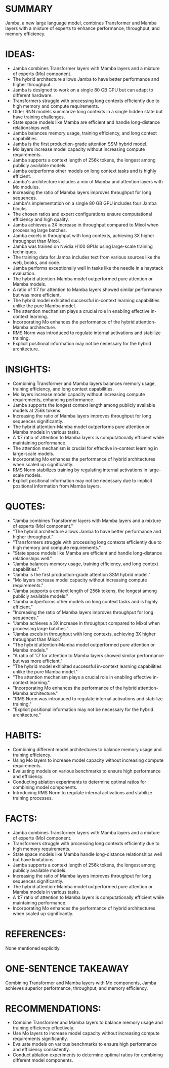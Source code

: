 # SUMMARY
Jamba, a new large language model, combines Transformer and Mamba layers with a mixture of experts to enhance performance, throughput, and memory efficiency.

# IDEAS:
- Jamba combines Transformer layers with Mamba layers and a mixture of experts (Mo) component.
- The hybrid architecture allows Jamba to have better performance and higher throughput.
- Jamba is designed to work on a single 80 GB GPU but can adapt to different hardware.
- Transformers struggle with processing long contexts efficiently due to high memory and compute requirements.
- Older RNN models summarize long contexts in a single hidden state but have training challenges.
- State space models like Mamba are efficient and handle long-distance relationships well.
- Jamba balances memory usage, training efficiency, and long context capabilities.
- Jamba is the first production-grade attention SSM hybrid model.
- Mo layers increase model capacity without increasing compute requirements.
- Jamba supports a context length of 256k tokens, the longest among publicly available models.
- Jamba outperforms other models on long context tasks and is highly efficient.
- Jamba's architecture includes a mix of Mamba and attention layers with Mo modules.
- Increasing the ratio of Mamba layers improves throughput for long sequences.
- Jamba's implementation on a single 80 GB GPU includes four Jamba blocks.
- The chosen ratios and expert configurations ensure computational efficiency and high quality.
- Jamba achieves a 3X increase in throughput compared to Mixol when processing large batches.
- Jamba excels in throughput with long contexts, achieving 3X higher throughput than Mixol.
- Jamba was trained on Nvidia H100 GPUs using large-scale training techniques.
- The training data for Jamba includes text from various sources like the web, books, and code.
- Jamba performs exceptionally well in tasks like the needle in a haystack evaluation.
- The hybrid attention-Mamba model outperformed pure attention or Mamba models.
- A ratio of 1:7 for attention to Mamba layers showed similar performance but was more efficient.
- The hybrid model exhibited successful in-context learning capabilities unlike the pure Mamba model.
- The attention mechanism plays a crucial role in enabling effective in-context learning.
- Incorporating Mo enhances the performance of the hybrid attention-Mamba architecture.
- RMS Norm was introduced to regulate internal activations and stabilize training.
- Explicit positional information may not be necessary for the hybrid architecture.

# INSIGHTS:
- Combining Transformer and Mamba layers balances memory usage, training efficiency, and long context capabilities.
- Mo layers increase model capacity without increasing compute requirements, enhancing performance.
- Jamba supports the longest context length among publicly available models at 256k tokens.
- Increasing the ratio of Mamba layers improves throughput for long sequences significantly.
- The hybrid attention-Mamba model outperforms pure attention or Mamba models in various tasks.
- A 1:7 ratio of attention to Mamba layers is computationally efficient while maintaining performance.
- The attention mechanism is crucial for effective in-context learning in large-scale models.
- Incorporating Mo enhances the performance of hybrid architectures when scaled up significantly.
- RMS Norm stabilizes training by regulating internal activations in large-scale models.
- Explicit positional information may not be necessary due to implicit positional information from Mamba layers.

# QUOTES:
- "Jamba combines Transformer layers with Mamba layers and a mixture of experts (Mo) component."
- "The hybrid architecture allows Jamba to have better performance and higher throughput."
- "Transformers struggle with processing long contexts efficiently due to high memory and compute requirements."
- "State space models like Mamba are efficient and handle long-distance relationships well."
- "Jamba balances memory usage, training efficiency, and long context capabilities."
- "Jamba is the first production-grade attention SSM hybrid model."
- "Mo layers increase model capacity without increasing compute requirements."
- "Jamba supports a context length of 256k tokens, the longest among publicly available models."
- "Jamba outperforms other models on long context tasks and is highly efficient."
- "Increasing the ratio of Mamba layers improves throughput for long sequences."
- "Jamba achieves a 3X increase in throughput compared to Mixol when processing large batches."
- "Jamba excels in throughput with long contexts, achieving 3X higher throughput than Mixol."
- "The hybrid attention-Mamba model outperformed pure attention or Mamba models."
- "A ratio of 1:7 for attention to Mamba layers showed similar performance but was more efficient."
- "The hybrid model exhibited successful in-context learning capabilities unlike the pure Mamba model."
- "The attention mechanism plays a crucial role in enabling effective in-context learning."
- "Incorporating Mo enhances the performance of the hybrid attention-Mamba architecture."
- "RMS Norm was introduced to regulate internal activations and stabilize training."
- "Explicit positional information may not be necessary for the hybrid architecture."

# HABITS:
- Combining different model architectures to balance memory usage and training efficiency.
- Using Mo layers to increase model capacity without increasing compute requirements.
- Evaluating models on various benchmarks to ensure high performance and efficiency.
- Conducting ablation experiments to determine optimal ratios for combining model components.
- Introducing RMS Norm to regulate internal activations and stabilize training processes.

# FACTS:
- Jamba combines Transformer layers with Mamba layers and a mixture of experts (Mo) component.
- Transformers struggle with processing long contexts efficiently due to high memory requirements.
- State space models like Mamba handle long-distance relationships well but have limitations.
- Jamba supports a context length of 256k tokens, the longest among publicly available models.
- Increasing the ratio of Mamba layers improves throughput for long sequences significantly.
- The hybrid attention-Mamba model outperformed pure attention or Mamba models in various tasks.
- A 1:7 ratio of attention to Mamba layers is computationally efficient while maintaining performance.
- Incorporating Mo enhances the performance of hybrid architectures when scaled up significantly.

# REFERENCES:
None mentioned explicitly.

# ONE-SENTENCE TAKEAWAY
Combining Transformer and Mamba layers with Mo components, Jamba achieves superior performance, throughput, and memory efficiency.

# RECOMMENDATIONS:
- Combine Transformer and Mamba layers to balance memory usage and training efficiency effectively.
- Use Mo layers to increase model capacity without increasing compute requirements significantly.
- Evaluate models on various benchmarks to ensure high performance and efficiency consistently.
- Conduct ablation experiments to determine optimal ratios for combining different model components.